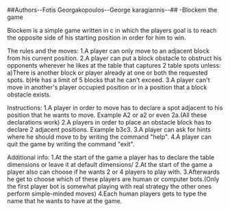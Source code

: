 ##Authors--Fotis Georgakopoulos--George karagiannis--##
-Blockem the game

Blockem is a simple game written in c in which the players goal is to reach the opposite side of his starting position in order for him to win.

The rules and the moves:
1.A player can only move to an adjacent block from his current position.
2.A player can put a block obstacle to obstruct his opponents wherever he likes at the table that captures 2 table spots unless:
  a)There is another block or player already at one or both the requested spots.
  b)He has a limit of 5 blocks that he can't exceed.
3.A player can't move in another's player occupied position or in a position that a block obstacle exists.

Instructions:
1.A player in order to move has to declare a spot adjacent to his position that he wants to move. Example A2 or a2 or even 2a.(All these declarations work)
2.A players in order to place an obstacle block has to declare 2 adjacent positions. Example b3c3.
3.A player can ask for hints where he should move to by writing the command "help".
4.A player can quit the game by writing the command "exit".

Additional info:
1.At the start of the game a player has to declare the table dimensions or leave it at default dimensions/
2.At the start of the game a player also can choose if he wants 2 or 4 players to play with.
3.Afterwards he get to choose which of these players are human or computer bots.(Only the first player bot is somewhat playing with real strategy the other ones perform simple-minded moves)
4.Each human players gets to type the name that he wants to have at the game.
